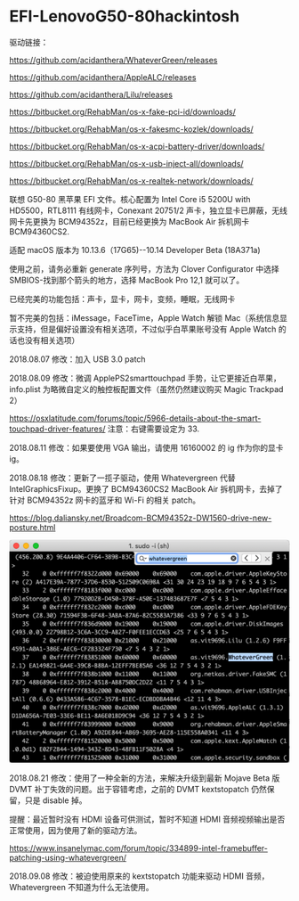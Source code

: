 # EFI-LenovoG50-80hackintosh
驱动链接：

https://github.com/acidanthera/WhateverGreen/releases

https://github.com/acidanthera/AppleALC/releases

https://github.com/acidanthera/Lilu/releases

https://bitbucket.org/RehabMan/os-x-fake-pci-id/downloads/

https://bitbucket.org/RehabMan/os-x-fakesmc-kozlek/downloads/

https://bitbucket.org/RehabMan/os-x-acpi-battery-driver/downloads/

https://bitbucket.org/RehabMan/os-x-usb-inject-all/downloads/

https://bitbucket.org/RehabMan/os-x-realtek-network/downloads/

联想 G50-80 黑苹果 EFI 文件。核心配置为 Intel Core i5 5200U with HD5500，RTL8111 有线网卡，Conexant 20751/2 声卡，独立显卡已屏蔽，无线网卡先更换为 BCM94352z，目前已经更换为 MacBook Air 拆机网卡 BCM94360CS2.

适配 macOS 版本为 10.13.6（17G65)--10.14 Developer Beta (18A371a)

使用之前，请务必重新 generate 序列号，方法为 Clover Configurator 中选择 SMBIOS-找到那个箭头的地方，选择 MacBook Pro 12,1 就可以了。

已经完美的功能包括：声卡，显卡，网卡，变频，睡眠，无线网卡

暂不完美的包括：iMessage，FaceTime，Apple Watch 解锁 Mac（系统信息显示支持，但是偏好设置没有相关选项，不过似乎白苹果账号没有 Apple Watch 的话也没有相关选项）

2018.08.07 修改：加入 USB 3.0 patch

2018.08.09 修改：微调 ApplePS2smarttouchpad 手势，让它更接近白苹果，info.plist 为略微自定义的触控板配置文件（虽然仍然建议购买 Magic Trackpad 2）

https://osxlatitude.com/forums/topic/5966-details-about-the-smart-touchpad-driver-features/
注意：右键需要设定为 33.

2018.08.11 修改：如果要使用 VGA 输出，请使用 16160002 的 ig 作为你的显卡 ig。

2018.08.18 修改：更新了一揽子驱动，使用 Whatevergreen 代替 IntelGraphicsFixup。更换了 BCM94360CS2 MacBook Air 拆机网卡，去掉了针对 BCM94352z 网卡的蓝牙和 Wi-Fi 的相关 patch。

https://blog.daliansky.net/Broadcom-BCM94352z-DW1560-drive-new-posture.html

![图片](https://github.com/sjxnwnqksnrlq/EFI-LenovoG50-80hackintosh/blob/master/images/image.png)

2018.08.21 修改：使用了一种全新的方法，来解决升级到最新 Mojave Beta 版 DVMT 补丁失效的问题。出于容错考虑，之前的 DVMT kextstopatch 仍然保留，只是 disable 掉。

提醒：最近暂时没有 HDMI 设备可供测试，暂时不知道 HDMI 音频视频输出是否正常使用，因为使用了新的驱动方法。

https://www.insanelymac.com/forum/topic/334899-intel-framebuffer-patching-using-whatevergreen/

2018.09.08 修改：被迫使用原来的 kextstopatch 功能来驱动 HDMI 音频，Whatevergreen 不知道为什么无法使用。
